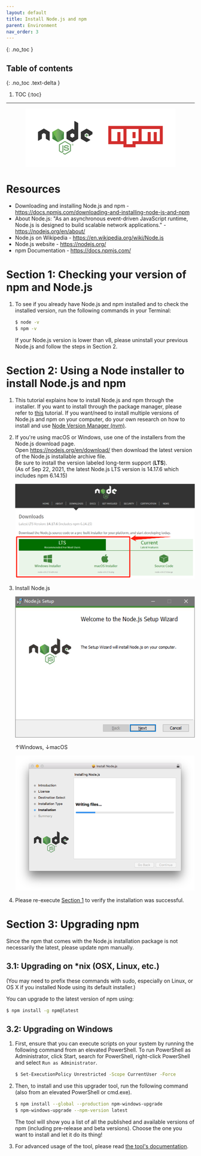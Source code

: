 ```yaml
---
layout: default
title: Install Node.js and npm
parent: Environment
nav_order: 3
---
```


{: .no_toc }

## Table of contents
{: .no_toc .text-delta }

1. TOC
{:toc}

---

<p align="center"><img alt="nodejs_npm_logo" src="/assets/images/node/nodejs_npm_logo.png"/></p>

# Resources

* Downloading and installing Node.js and npm - <https://docs.npmjs.com/downloading-and-installing-node-js-and-npm>
* About Node.js: "As an asynchronous event-driven JavaScript runtime, Node.js is designed to build scalable network applications." - <https://nodejs.org/en/about/>
* Node.js on Wikipedia - <https://en.wikipedia.org/wiki/Node.js>
* Node.js website - <https://nodejs.org/>
* npm Documentation - <https://docs.npmjs.com/>

# Section 1: Checking your version of npm and Node.js

 1. To see if you already have Node.js and npm installed and to check the installed version, run the following commands in your Terminal:

    ```bash
    $ node -v
    $ npm -v
    ```

    If your Node.js version is lower than v8, please uninstall your previous Node.js and follow the steps in Section 2.

# Section 2: Using a Node installer to install Node.js and npm

 1. This tutorial explains how to install Node.js and npm through the installer. If you want to install through the package manager, please refer to [this](https://nodejs.org/en/download/package-manager/) tutorial. If you want/need to install multiple versions of Node.js and npm on your computer, do your own research on how to install and use [Node Version Manager (nvm)](https://github.com/nvm-sh/nvm).

 2. If you're using macOS or Windows, use one of the installers from the Node.js download page.  
    Open <https://nodejs.org/en/download/> then download the latest version of the Node.js installable archive file.  
    Be sure to install the version labeled long-term support (**LTS**).  
    (As of Sep 22, 2021, the latest Node.js LTS version is 14.17.6 which includes npm 6.14.15)

    ![nodejs_download_page](/assets/images/node/nodejs_download_page.png)

 3. Install Node.js

    ![installing_win](/assets/images/node/installing_win.png)

    ↑Windows, ↓macOS

    ![installing_mac](/assets/images/node/installing_mac.png)

 4. Please re-execute [Section 1](#section-1-checking-your-version-of-npm-and-nodejs) to verify the installation was successful.

# Section 3: Upgrading npm

Since the npm that comes with the Node.js installation package is not necessarily the latest, please update npm manually.

## 3.1: Upgrading on *nix (OSX, Linux, etc.)

(You may need to prefix these commands with sudo, especially on Linux, or OS X if you installed Node using its default installer.)

You can upgrade to the latest version of npm using:

```bash
$ npm install -g npm@latest
```

## 3.2: Upgrading on Windows

 1. First, ensure that you can execute scripts on your system by running the following command from an elevated PowerShell. To run PowerShell as Administrator, click Start, search for PowerShell, right-click PowerShell and select `Run as Administrator`.

    ```bash
    $ Set-ExecutionPolicy Unrestricted -Scope CurrentUser -Force
    ```

 2. Then, to install and use this upgrader tool, run the following command (also from an elevated PowerShell or cmd.exe).

    ```bash
    $ npm install --global --production npm-windows-upgrade
    $ npm-windows-upgrade --npm-version latest
    ```

    The tool will show you a list of all the published and available versions of npm (including pre-release and beta versions). Choose the one you want to install and let it do its thing!

 3. For advanced usage of the tool, please read [the tool's documentation](https://github.com/felixrieseberg/npm-windows-upgrade).
